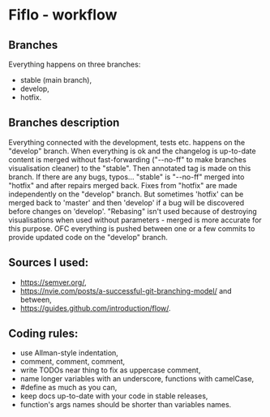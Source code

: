 # Fiflo - workflow

## Branches
Everything happens on three branches:
- stable (main branch),
- develop,
- hotfix.

## Branches description
Everything connected with the development, tests etc. happens on the "develop"
branch. When everything is ok and the changelog is up-to-date content is merged
without fast-forwarding ("--no-ff" to make branches visualisation cleaner) to
the "stable". Then annotated tag is made on this branch. If there are any bugs,
typos... "stable" is "--no-ff" merged into "hotfix" and after repairs merged
back. Fixes from "hotfix" are made independently on the "develop" branch. But
sometimes 'hotfix' can be merged back to 'master' and then 'develop' if a bug
will be discovered before changes on 'develop'. "Rebasing" isn't used because
of destroying visualisations when used without parameters - merged is more
accurate for this purpose. OFC everything is pushed between one or a few
commits to provide updated code on the "develop" branch.

## Sources I used:
- https://semver.org/,
- https://nvie.com/posts/a-successful-git-branching-model/ and between,
- https://guides.github.com/introduction/flow/.

## Coding rules:
- use Allman-style indentation,
- comment, comment, comment,
- write TODOs near thing to fix as uppercase comment,
- name longer variables with an underscore, functions with camelCase,
- #define as much as you can,
- keep docs up-to-date with your code in stable releases,
- function's args names should be shorter than variables names.
